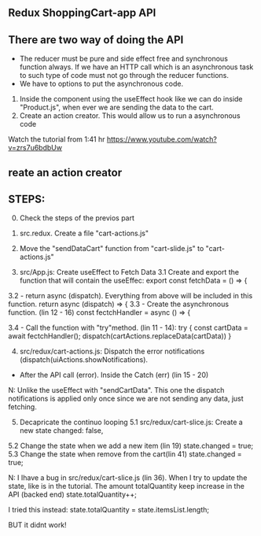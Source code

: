## Redux ShoppingCart-app API

## There are two way of doing the API

- The reducer must be pure and side effect free and synchronous function always. If we have an HTTP call which is an asynchronous task to such type of code must not go through the reducer functions.
- We have to options to put the asynchronous code.

1. Inside the component using the useEffect hook like we can do inside "Product.js", when ever we are sending the data to the cart.
2. Create an action creator. This would allow us to run a asynchronous code

Watch the tutorial from 1:41 hr
https://www.youtube.com/watch?v=zrs7u6bdbUw

## reate an action creator

## STEPS:

0. Check the steps of the previos part

1. src.redux. Create a file "cart-actions.js"

2. Move the "sendDataCart" function from "cart-slide.js" to "cart-actions.js"

3. src/App.js: Create useEffect to Fetch Data
   3.1 Create and export the function that will contain the useEffec:
   export const fetchData = () => {

3.2 - return async (dispatch). Everything from above will be included in this function.
return async (dispatch) => {
3.3 - Create the asynchronous function. (lin 12 - 16)
const fectchHandler = async () => {

3.4 - Call the function with "try"method. (lin 11 - 14):
try {
const cartData = await fectchHandler();
dispatch(cartActions.replaceData(cartData))
}

4. src/redux/cart-actions.js: Dispatch the error notifications (dispatch(uiActions.showNotifications).

- After the API call (error). Inside the Catch (err) (lin 15 - 20)

N: Unlike the useEffect with "sendCartData". This one the dispatch notifications is applied only once since we are not sending any data, just fetching.

5. Decapricate the continuo looping
   5.1 src/redux/cart-slice.js: Create a new state
   changed: false,

5.2 Change the state when we add a new item (lin 19)
state.changed = true;
5.3 Change the state when remove from the cart(lin 41)
state.changed = true;

N: I Ihave a bug in src/redux/cart-slice.js (lin 36). When I try to update the state, like is in the tutorial. The amount totalQuantity keep increase in the API (backed end)
state.totalQuantity++;

I tried this instead:
state.totalQuantity = state.itemsList.length;

BUT it didnt work!
